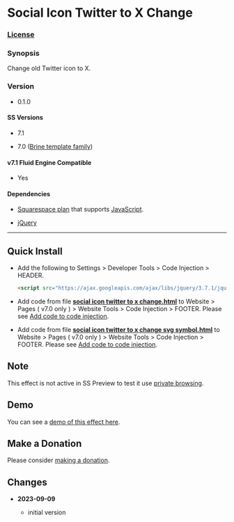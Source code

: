 # Social Icon Twitter to X Change

### [License][1]

### Synopsis

Change old Twitter icon to X.

### Version

  * 0.1.0

#### SS Versions

  * 7.1
  
  * 7.0 ([Brine template family][2])

#### v7.1 Fluid Engine Compatible

  * Yes

#### Dependencies

  * [Squarespace plan][3] that supports [JavaScript][4].
  
  * [jQuery][5]

---

## Quick Install

* Add the following to Settings > Developer Tools > Code Injection > HEADER.
  
  ```html
  <script src="https://ajax.googleapis.com/ajax/libs/jquery/3.7.1/jquery.min.js"></script>
  ```
  
* Add code from file **[social icon twitter to x change.html][6]** to
  Website > Pages ( v7.0 only ) > Website Tools > Code Injection > FOOTER.
  Please see [Add code to code injection][7].
  
* Add code from file **[social icon twitter to x change svg symbol.html][8]**
  to Website > Pages ( v7.0 only ) > Website Tools > Code Injection > FOOTER.
  Please see [Add code to code injection][7].

## Note

This effect is not active in SS Preview to test it use [private browsing][9].

## Demo

You can see a [demo of this effect here][10].

## Make a Donation

Please consider [making a donation][11].

## Changes

<!-- * **2021-09-02**

  * add icon color choices
  * update to latest official svg
  * automatically detect social link
  * changed name from replace generic svg social link icon with discord to
    header social icon discord generic icon to discord change
  * bumped version to 0.2d0
  -->
* **2023-09-09**

  * initial version

[1]: https://github.com/tomsWebConsulting/twcsl/blob/main/LICENSE.txt#L1
[2]: https://support.squarespace.com/hc/en-us/articles/212512738-Brine-template-family
[3]: https://www.squarespace.com/pricing
[4]: https://en.wikipedia.org/wiki/JavaScript
[5]: https://jquery.com/
[6]: social%20icon%20twitter%20to%20x%20change.html#L1
[7]: https://support.squarespace.com/hc/en-us/articles/205815908-Using-code-injection#toc-add-code-to-code-injection
[8]: social%20icon%20twitter%20to%20x%20change%20svg%20symbol.html#L1
[9]: https://support.squarespace.com/hc/en-us/articles/207099587-Using-private-browsing-or-incognito-mode
[10]: https://toms-web-consulting-demos.squarespace.com/social-icon-twitter-to-x-change?password=twcdemos
[11]: https://github.com/tomsWebConsulting/twcsl#make-a-donation
